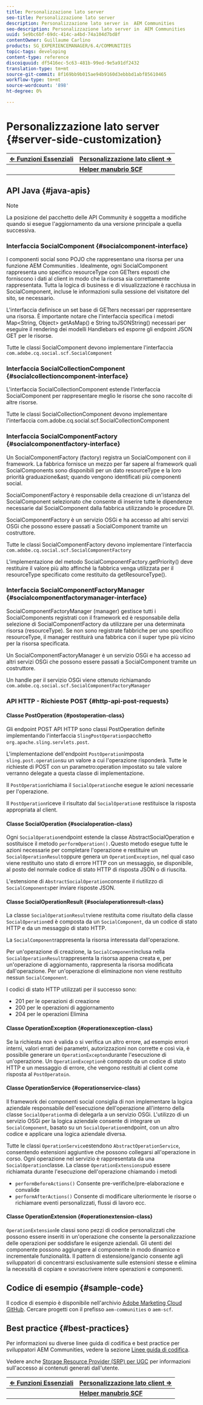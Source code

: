 ```yaml
---
title: Personalizzazione lato server
seo-title: Personalizzazione lato server
description: Personalizzazione lato server in  AEM Communities
seo-description: Personalizzazione lato server in  AEM Communities
uuid: 5e9bc6bf-69dc-414c-a4bd-74a104d7bd8f
contentOwner: Guillaume Carlino
products: SG_EXPERIENCEMANAGER/6.4/COMMUNITIES
topic-tags: developing
content-type: reference
discoiquuid: df5416ec-5c63-481b-99ed-9e5a91df2432
translation-type: tm+mt
source-git-commit: 8f169bb9b015ae94b9160d3ebbbd1abf85610465
workflow-type: tm+mt
source-wordcount: '898'
ht-degree: 0%

---
```



# Personalizzazione lato server {#server-side-customization}

| **[⇐ Funzioni Essenziali](essentials.md)** | **[Personalizzazione lato client ⇒](client-customize.md)** |
|---|---|
|  | **[Helper manubrio SCF](handlebars-helpers.md)** |

## API Java {#java-apis}

>[!NOTE]
>
>La posizione del pacchetto delle API Community è soggetta a modifiche quando si esegue l&#39;aggiornamento da una versione principale a quella successiva.

### Interfaccia SocialComponent {#socialcomponent-interface}

I componenti social sono POJO che rappresentano una risorsa per una funzione AEM Communities . Idealmente, ogni SocialComponent rappresenta uno specifico resourceType con GETters esposti che forniscono i dati al client in modo che la risorsa sia correttamente rappresentata. Tutta la logica di business e di visualizzazione è racchiusa in SocialComponent, incluse le informazioni sulla sessione del visitatore del sito, se necessario.

L&#39;interfaccia definisce un set base di GETters necessari per rappresentare una risorsa. È importante notare che l&#39;interfaccia specifica i metodi Map&lt;String, Object> getAsMap() e String toJSONString() necessari per eseguire il rendering dei modelli Handlebars ed esporre gli endpoint JSON GET per le risorse.

Tutte le classi SocialComponent devono implementare l&#39;interfaccia `com.adobe.cq.social.scf.SocialComponent`

### Interfaccia SocialCollectionComponent {#socialcollectioncomponent-interface}

L&#39;interfaccia SocialCollectionComponent estende l&#39;interfaccia SocialComponent per rappresentare meglio le risorse che sono raccolte di altre risorse.

Tutte le classi SocialCollectionComponent devono implementare l&#39;interfaccia com.adobe.cq.social.scf.SocialCollectionComponent

### Interfaccia SocialComponentFactory {#socialcomponentfactory-interface}

Un SocialComponentFactory (factory) registra un SocialComponent con il framework. La fabbrica fornisce un mezzo per far sapere al framework quali SocialComponents sono disponibili per un dato resourceType e la loro priorità graduazione&amp;ast; quando vengono identificati più componenti social.

SocialComponentFactory è responsabile della creazione di un&#39;istanza del SocialComponent selezionato che consente di inserire tutte le dipendenze necessarie dal SocialComponent dalla fabbrica utilizzando le procedure DI.

SocialComponentFactory è un servizio OSGi e ha accesso ad altri servizi OSGi che possono essere passati a SocialComponent tramite un costruttore.

Tutte le classi SocialComponentFactory devono implementare l&#39;interfaccia `com.adobe.cq.social.scf.SocialComponentFactory`

L&#39;implementazione del metodo SocialComponentFactory.getPriority() deve restituire il valore più alto affinché la fabbrica venga utilizzata per il resourceType specificato come restituito da getResourceType().

### Interfaccia SocialComponentFactoryManager {#socialcomponentfactorymanager-interface}

SocialComponentFactoryManager (manager) gestisce tutti i SocialComponents registrati con il framework ed è responsabile della selezione di SocialComponentFactory da utilizzare per una determinata risorsa (resourceType). Se non sono registrate fabbriche per uno specifico resourceType, il manager restituirà una fabbrica con il super type più vicino per la risorsa specificata.

Un SocialComponentFactoryManager è un servizio OSGi e ha accesso ad altri servizi OSGi che possono essere passati a SocialComponent tramite un costruttore.

Un handle per il servizio OSGi viene ottenuto richiamando `com.adobe.cq.social.scf.SocialComponentFactoryManager`

### API HTTP - Richieste POST {#http-api-post-requests}

#### Classe PostOperation {#postoperation-class}

Gli endpoint POST API HTTP sono classi PostOperation definite implementando l&#39;interfaccia `SlingPostOperation`pacchetto `org.apache.sling.servlets.post`.

L&#39;implementazione dell&#39;endpoint `PostOperation`imposta `sling.post.operation`su un valore a cui l&#39;operazione risponderà. Tutte le richieste di POST con un parametro:operation impostato su tale valore verranno delegate a questa classe di implementazione.

Il `PostOperation`richiama il `SocialOperation`che esegue le azioni necessarie per l&#39;operazione.

Il `PostOperation`riceve il risultato dal `SocialOperation`e restituisce la risposta appropriata al client.

#### Classe SocialOperation {#socialoperation-class}

Ogni `SocialOperation`endpoint estende la classe AbstractSocialOperation e sostituisce il metodo `performOperation().`Questo metodo esegue tutte le azioni necessarie per completare l&#39;operazione e restituire un `SocialOperationResult`oppure genera un `OperationException`, nel qual caso viene restituito uno stato di errore HTTP con un messaggio, se disponibile, al posto del normale codice di stato HTTP di risposta JSON o di riuscita.

L&#39;estensione di `AbstractSocialOperation`consente il riutilizzo di `SocialComponents`per inviare risposte JSON.

#### Classe SocialOperationResult {#socialoperationresult-class}

La classe `SocialOperationResult`viene restituita come risultato della classe `SocialOperation`ed è composta da un `SocialComponent`, da un codice di stato HTTP e da un messaggio di stato HTTP.

La `SocialComponent`rappresenta la risorsa interessata dall&#39;operazione.

Per un&#39;operazione di creazione, la `SocialComponent`inclusa nella `SocialOperationResult`rappresenta la risorsa appena creata e, per un&#39;operazione di aggiornamento, rappresenta la risorsa modificata dall&#39;operazione. Per un&#39;operazione di eliminazione non viene restituito nessun `SocialComponent`.

I codici di stato HTTP utilizzati per il successo sono:

* 201 per le operazioni di creazione
* 200 per le operazioni di aggiornamento
* 204 per le operazioni Elimina

#### Classe OperationException {#operationexception-class}

Se la richiesta non è valida o si verifica un altro errore, ad esempio errori interni, valori errati dei parametri, autorizzazioni non corrette e così via, è possibile generare un `OperationExcepton`durante l&#39;esecuzione di un&#39;operazione. Un `OperationException`è composto da un codice di stato HTTP e un messaggio di errore, che vengono restituiti al client come risposta al `PostOperatoin`.

#### Classe OperationService {#operationservice-class}

Il framework dei componenti social consiglia di non implementare la logica aziendale responsabile dell&#39;esecuzione dell&#39;operazione all&#39;interno della classe `SocialOperation`ma di delegarla a un servizio OSGi. L&#39;utilizzo di un servizio OSGi per la logica aziendale consente di integrare un `SocialComponent`, basato su un `SocialOperation`endpoint, con un altro codice e applicare una logica aziendale diversa.

Tutte le classi `OperationService`estendono `AbstractOperationService`, consentendo estensioni aggiuntive che possono collegarsi all&#39;operazione in corso. Ogni operazione nel servizio è rappresentata da una `SocialOperation`classe. La classe `OperationExtensions`può essere richiamata durante l&#39;esecuzione dell&#39;operazione chiamando i metodi

* `performBeforeActions()`
Consente pre-verifiche/pre-elaborazione e convalide
* `performAfterActions()`
Consente di modificare ulteriormente le risorse o richiamare eventi personalizzati, flussi di lavoro ecc.

#### Classe OperationExtension {#operationextension-class}

`OperationExtension`le classi sono pezzi di codice personalizzati che possono essere inseriti in un&#39;operazione che consente la personalizzazione delle operazioni per soddisfare le esigenze aziendali. Gli utenti del componente possono aggiungere al componente in modo dinamico e incrementale funzionalità. Il pattern di estensione/gancio consente agli sviluppatori di concentrarsi esclusivamente sulle estensioni stesse e elimina la necessità di copiare e sovrascrivere intere operazioni e componenti.

## Codice di esempio {#sample-code}

Il codice di esempio è disponibile nell&#39;archivio [Adobe Marketing Cloud GitHub](https://github.com/Adobe-Marketing-Cloud). Cercare progetti con il prefisso `aem-communities` o `aem-scf`.

## Best practice   {#best-practices}

Per informazioni su diverse linee guida di codifica e best practice per  sviluppatori AEM Communities, vedere la sezione [Linee guida di codifica](code-guide.md).

Vedere anche [Storage Resource Provider (SRP) per UGC](srp.md) per informazioni sull&#39;accesso ai contenuti generati dall&#39;utente.

| **[⇐ Funzioni Essenziali](essentials.md)** | **[Personalizzazione lato client ⇒](client-customize.md)** |
|---|---|
|  | **[Helper manubrio SCF](handlebars-helpers.md)** |

